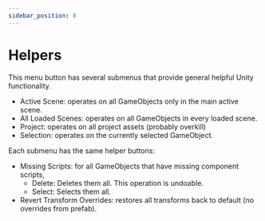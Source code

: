 ```yaml
---
sidebar_position: 8
---
```


# Helpers

This menu button has several submenus that provide general helpful Unity functionality.  
  
- Active Scene: operates on all GameObjects only in the main active scene.
- All Loaded Scenes: operates on all GameObjects in every loaded scene.
- Project: operates on all project assets (probably overkill)
- Selection: operates on the currently selected GameObject.

Each submenu has the same helper buttons:  
- Missing Scripts: for all GameObjects that have missing component scripts,
  - Delete: Deletes them all. This operation is undoable.
  - Select: Selects them all.
- Revert Transform Overrides: restores all transforms back to default (no overrides from prefab).